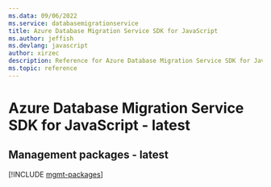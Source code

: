 ```yaml
---
ms.data: 09/06/2022
ms.service: databasemigrationservice
title: Azure Database Migration Service SDK for JavaScript
ms.author: jeffish
ms.devlang: javascript
author: xirzec
description: Reference for Azure Database Migration Service SDK for JavaScript
ms.topic: reference
---
```

# Azure Database Migration Service SDK for JavaScript - latest

## Management packages - latest
[!INCLUDE [mgmt-packages](database-migration-service-mgmt-index.md)]